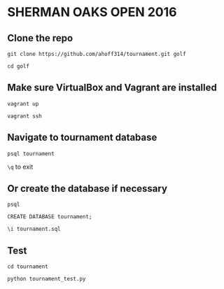 # SHERMAN OAKS OPEN 2016

## Clone the repo

`git clone https://github.com/ahoff314/tournament.git golf`

`cd golf`

## Make sure VirtualBox and Vagrant are installed

`vagrant up`

`vagrant ssh`

## Navigate to tournament database

`psql tournament`

`\q` to exit

## Or create the database if necessary

`psql`

`CREATE DATABASE tournament;`

`\i tournament.sql`

## Test

`cd tournament`

`python tournament_test.py`


